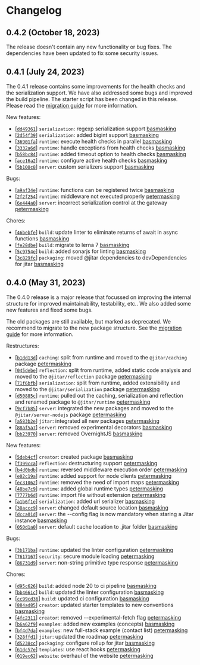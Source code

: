
# Changelog

## 0.4.2 (October 18, 2023)

The release doesn't contain any new functionality or bug fixes. The dependencies have been updated to fix some security issues.

## 0.4.1 (July 24, 2023)

The 0.4.1 release contains some improvements for the health checks and the serialization support. We have also addressed some bugs and improved the build pipeline. The starter script has been changed in this release. Please read the [migration guide](migrations/migrate-from-0.4.0-to-0.4.1.md) for more information.

New features:
- \[[`dd49361`](https://github.com/MaskingTechnology/jitar/commit/dd49361)] `serialization`: regexp serialization support [basmasking](https://github.com/MaskingTechnology/jitar/pull/319)
- \[[`2d54f39`](https://github.com/MaskingTechnology/jitar/commit/2d54f39)] `serialization`: added bigint support [basmasking](https://github.com/MaskingTechnology/jitar/pull/322)
- \[[`36901fa`](https://github.com/MaskingTechnology/jitar/commit/36901fa)] `runtime`: execute health checks in parallel [basmasking](#)
- \[[`3332a6d`](https://github.com/MaskingTechnology/jitar/commit/3332a6d)] `runtime`: handle exceptions from health checks [basmasking](https://github.com/MaskingTechnology/jitar/pull/312)
- \[[`b58bc84`](https://github.com/MaskingTechnology/jitar/commit/b58bc84)] `runtime`: added timeout option to health checks [basmasking](https://github.com/MaskingTechnology/jitar/pull/316)
- \[[`ace16a2`](https://github.com/MaskingTechnology/jitar/commit/ace16a2)] `runtime`: configure active health checks [basmasking](https://github.com/MaskingTechnology/jitar/pull/317)
- \[[`5b100c8`](https://github.com/MaskingTechnology/jitar/commit/5b100c8)] `server`: custom serializers support [basmasking](https://github.com/MaskingTechnology/jitar/pull/325)

Bugs:
- \[[`a9af34e`](https://github.com/MaskingTechnology/jitar/commit/a9af34e)] `runtime`: functions can be registered twice [basmasking](https://github.com/MaskingTechnology/jitar/pull/326)
- \[[`2f2f254`](https://github.com/MaskingTechnology/jitar/commit/2f2f254)] `runtime`: middleware not executed properly [petermasking](https://github.com/MaskingTechnology/jitar/pull/342)
- \[[`6e444a0`](https://github.com/MaskingTechnology/jitar/commit/6e444a0)] `server`: incorrect serialization control at the gateway [petermasking](https://github.com/MaskingTechnology/jitar/pull/324)

Chores:
- \[[`46bebfe`](https://github.com/MaskingTechnology/jitar/commit/46bebfe)] `build`: update linter to eliminate returns of await in async functions [basmasking](https://github.com/MaskingTechnology/jitar/pull/318)
- \[[`fe28dbe`](https://github.com/MaskingTechnology/jitar/commit/fe28dbe)] `build`: migrate to lerna 7 [basmasking](https://github.com/MaskingTechnology/jitar/pull/321)
- \[[`5c9754e`](https://github.com/MaskingTechnology/jitar/commit/5c9754e)] `build`: added sonarjs for linting [basmasking](https://github.com/MaskingTechnology/jitar/pull/339)
- \[[`3c829fc`](https://github.com/MaskingTechnology/jitar/commit/3c829fc)] `packaging`: moved @jitar dependencies to devDependencies for jitar  [basmasking](#)

## 0.4.0 (May 31, 2023)

The 0.4.0 release is a major release that focussed on improving the internal structure for improved maintainability, testability, etc.. We also added some new features and fixed some bugs.

The old packages are still available, but marked as deprecated. We recommend to migrate to the new package structure. See the [migration guide](migrations/migrate-from-0.3.x-to-0.4.0.md) for more information.

Restructures:
- \[[`b1dd13d`](https://github.com/MaskingTechnology/jitar/commit/b1dd13d)] `caching`: split from runtime and moved to the `@jitar/caching` package [petermasking](https://github.com/MaskingTechnology/jitar/pull/209)
- \[[`045debe`](https://github.com/MaskingTechnology/jitar/commit/045debe)] `reflection`: split from runtime, added static code analysis and moved to the `@jitar/reflection` package [petermasking](https://github.com/MaskingTechnology/jitar/pull/161)
- \[[`71f6bfb`](https://github.com/MaskingTechnology/jitar/commit/71f6bfb)] `serialization`: split from runtime, added extensibility and moved to the `@jitar/serialization` package [petermasking](https://github.com/MaskingTechnology/jitar/pull/193)
- \[[`d50885c`](https://github.com/MaskingTechnology/jitar/commit/d50885c)] `runtime`: pulled out the caching, serialization and reflection and renamed package to `@jitar/runtime` [petermasking](https://github.com/MaskingTechnology/jitar/pull/216)
- \[[`9cf7b85`](https://github.com/MaskingTechnology/jitar/commit/9cf7b85)] `server`: integrated the new packages and moved to the `@jitar/server-nodejs` package [petermasking](https://github.com/MaskingTechnology/jitar/pull/226)
- \[[`a583b2e`](https://github.com/MaskingTechnology/jitar/commit/a583b2e)] `jitar`: integrated all new packages [petermasking](https://github.com/MaskingTechnology/jitar/pull/229)
- \[[`88af5a7`](https://github.com/MaskingTechnology/jitar/commit/88af5a7)] `server`: removed experimental decorators  [basmasking](https://github.com/MaskingTechnology/jitar/pull/259)
- \[[`bb23970`](https://github.com/MaskingTechnology/jitar/commit/bb23970)] `server`: removed OvernightJS  [basmasking](https://github.com/MaskingTechnology/jitar/pull/252)

New features:
- \[[`5deb4cf`](https://github.com/MaskingTechnology/jitar/commit/5deb4cf)] `creator`: created package [basmasking](https://github.com/MaskingTechnology/jitar/pull/212)
- \[[`f399cca`](https://github.com/MaskingTechnology/jitar/commit/f399cca)] `reflection`: destructuring support [petermasking](https://github.com/MaskingTechnology/jitar/pull/211)
- \[[`b4d0bdb`](https://github.com/MaskingTechnology/jitar/commit/b4d0bdb)] `runtime`: reversed middleware execution order  [petermasking](https://github.com/MaskingTechnology/jitar/pull/294)
- \[[`e02c19a`](https://github.com/MaskingTechnology/jitar/commit/e02c19a)] `runtime`: added support for node clients  [petermasking](https://github.com/MaskingTechnology/jitar/pull/265)
- \[[`ec31062`](https://github.com/MaskingTechnology/jitar/commit/ec31062)] `runtime`: removed the need of import maps  [petermasking](https://github.com/MaskingTechnology/jitar/pull/263)
- \[[`48be7c9`](https://github.com/MaskingTechnology/jitar/commit/48be7c9)] `runtime`: added global runtime types  [petermasking](https://github.com/MaskingTechnology/jitar/pull/258)
- \[[`7777b6d`](https://github.com/MaskingTechnology/jitar/commit/7777b6d)] `runtime`: import file without extension  [petermasking](https://github.com/MaskingTechnology/jitar/pull/254)
- \[[`a1b6f1e`](https://github.com/MaskingTechnology/jitar/commit/a1b6f1e)] `serialization`: added url serializer  [basmasking](https://github.com/MaskingTechnology/jitar/pull/262)
- \[[`38accc9`](https://github.com/MaskingTechnology/jitar/commit/38accc9)] `server`: changed default source location [basmasking](https://github.com/MaskingTechnology/jitar/pull/297)
- \[[`dcca01d`](https://github.com/MaskingTechnology/jitar/commit/dcca01d)] `server`: the --config flag is now mandatory when staring a Jitar instance  [basmasking](https://github.com/MaskingTechnology/jitar/pull/288)
- \[[`050d1a0`](https://github.com/MaskingTechnology/jitar/commit/050d1a0)] `server`: default cache location to .jitar folder  [basmasking](https://github.com/MaskingTechnology/jitar/pull/281)

Bugs:
- \[[`3b171ba`](https://github.com/MaskingTechnology/jitar/commit/3b171ba)] `runtime`: updated the linter configuration [petermasking](https://github.com/MaskingTechnology/jitar/pull/251)
- \[[`7617167`](https://github.com/MaskingTechnology/jitar/commit/7617167)] `security`: secure module loading [petermasking](https://github.com/MaskingTechnology/jitar/pull/243)
- \[[`86731d9`](https://github.com/MaskingTechnology/jitar/commit/86731d9)] `server`: non-string primitive type response [petermasking](https://github.com/MaskingTechnology/jitar/pull/293)

Chores:
- \[[`d95c626`](https://github.com/MaskingTechnology/jitar/commit/d95c626)] `build`: added node 20 to ci pipeline [basmasking](https://github.com/MaskingTechnology/jitar/pull/268)
- \[[`bb4661c`](https://github.com/MaskingTechnology/jitar/commit/bb4661c)] `build`: updated the linter configuration [basmasking](https://github.com/MaskingTechnology/jitar/pull/248)
- \[[`cc99cd36`](https://github.com/MaskingTechnology/jitar/commit/cc99cd36)] `build`: updated ci configuration [basmasking](https://github.com/MaskingTechnology/jitar/pull/241)
- \[[`884ad85`](https://github.com/MaskingTechnology/jitar/commit/884ad85)] `creator`: updated starter templates to new conventions [basmasking](https://github.com/MaskingTechnology/jitar/pull/280)
- \[[`4fc2311`](https://github.com/MaskingTechnology/jitar/commit/4fc2311)] `creator`: removed --experimental-fetch flag [petermasking](https://github.com/MaskingTechnology/jitar/pull/215)
- \[[`b6a62f9`](https://github.com/MaskingTechnology/jitar/commit/b6a62f9)] `examples`: added new examples (concepts) [basmasking](https://github.com/MaskingTechnology/jitar/pull/277)
- \[[`bf4d7da`](https://github.com/MaskingTechnology/jitar/commit/bf4d7da)] `examples`: new full-stack example (contact list) [petermasking](https://github.com/MaskingTechnology/jitar/pull/255)
- \[[`328ffd1`](https://github.com/MaskingTechnology/jitar/commit/328ffd1)] `jitar`: updated the roadmap [petermasking](https://github.com/MaskingTechnology/jitar/pull/247)
- \[[`d5238cc`](https://github.com/MaskingTechnology/jitar/commit/019ec62)] `packaging`: configure rollup for jitar [basmasking](https://github.com/MaskingTechnology/jitar/pull/261)
- \[[`61dc57e`](https://github.com/MaskingTechnology/jitar/commit/61dc57e)] `templates`: use react hooks [petermasking](https://github.com/MaskingTechnology/jitar/pull/257)
- \[[`019ec62`](https://github.com/MaskingTechnology/jitar/commit/019ec62)] `website`: overhaul of the website [petermasking](https://github.com/MaskingTechnology/jitar/pull/260)
